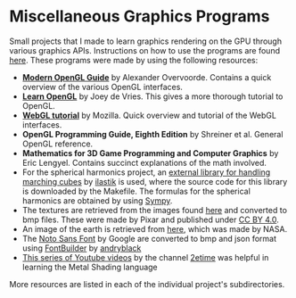 # Miscellaneous Graphics Programs

Small projects that I made to learn graphics rendering on the GPU through various graphics APIs. Instructions on how to use the programs are found [here](./INSTRUCTIONS.md). These programs were made by using the following resources:

- **[Modern OpenGL Guide](https://raw.githubusercontent.com/Overv/Open.GL/master/ebook/Modern%20OpenGL%20Guide.pdf)** by Alexander Overvoorde. Contains a quick overview of the various OpenGL interfaces.
- **[Learn OpenGL](https://learnopengl.com/)** by Joey de Vries. This gives a more thorough tutorial to OpenGL.
- **[WebGL tutorial](https://developer.mozilla.org/en-US/docs/Web/API/WebGL_API/Tutorial)** by Mozilla. Quick overview and tutorial of the WebGL interfaces.
- **OpenGL Programming Guide, Eighth Edition** by Shreiner et al. General OpenGL reference.
- **Mathematics for 3D Game Programming and Computer Graphics** by Eric Lengyel. Contains succinct explanations of the math involved.
- For the spherical harmonics project, an [external library for handling marching cubes](https://github.com/ilastik/marching_cubes) by [ilastik](https://github.com/ilastik) is used, where the source code for this library is downloaded by the Makefile. The formulas for the spherical harmonics are obtained by using [Sympy](https://www.sympy.org/en/index.html). 
- The textures are retrieved from the images found [here](https://renderman.pixar.com/pixar-one-twenty-eight) and converted to bmp files. These were made by Pixar and published under [CC BY 4.0](https://creativecommons.org/licenses/by/4.0/).
- An image of the earth is retrieved from [here](https://visibleearth.nasa.gov/images/73776/august-blue-marble-next-generation-w-topography-and-bathymetry), which was made by NASA.
- The [Noto Sans Font](https://fonts.google.com/specimen/Noto+Sans#standard-styles) by Google are converted to bmp and json format using [FontBuilder](https://github.com/andryblack/fontbuilder) by [andryblack](https://github.com/andryblack/)
- [This series of Youtube videos](https://www.youtube.com/watch?v=PcA-VAybgIQ&list=PLEXt1-oJUa4BVgjZt9tK2MhV_DW7PVDsg&index=1) by the channel [2etime](https://www.youtube.com/@2etime) was helpful in learning the Metal Shading language

More resources are listed in each of the individual project's subdirectories.